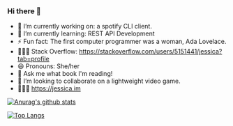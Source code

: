 ### Hi there 👋

- 🔭 I’m currently working on: a spotify CLI client.
- 🌱 I’m currently learning: REST API Development
- ⚡ Fun fact: The first computer programmer was a woman, Ada Lovelace.
- 👩🏻‍💻 Stack Overflow: https://stackoverflow.com/users/5151441/jessica?tab=profile
- 😄 Pronouns: She/her
- 💬 Ask me what book I'm reading!
- 👯 I’m looking to collaborate on a lightweight video game.
- 👩🏻‍💻 https://jessica.im

[![Anurag's github stats](https://github-readme-stats.vercel.app/api?username=Jessicaward&show_icons=true&theme=dracula)](https://github.com/anuraghazra/github-readme-stats)

[![Top Langs](https://github-readme-stats.vercel.app/api/top-langs/?username=Jessicaward&theme=dracula)](https://github.com/anuraghazra/github-readme-stats)

<!--
**Jessicaward/Jessicaward** is a ✨ _special_ ✨ repository because its `README.md` (this file) appears on your GitHub profile.

Here are some ideas to get you started:

- 🔭 I’m currently working on ...
- 🌱 I’m currently learning ...
- 👯 I’m looking to collaborate on ...
- 🤔 I’m looking for help with ...
- 💬 Ask me about ...
- 📫 How to reach me: ...
- 😄 Pronouns: ...
- ⚡ Fun fact: ...
-->
